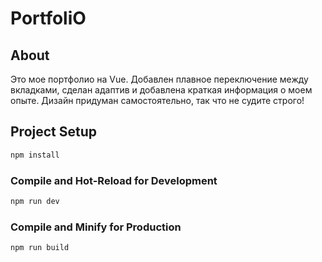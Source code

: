 # PortfoliO

## About
Это мое портфолио на Vue.
Добавлен плавное переключение между вкладками, сделан адаптив и добавлена краткая информация о моем опыте.
Дизайн придуман самостоятельно, так что не судите строго!

## Project Setup

```sh
npm install
```

### Compile and Hot-Reload for Development

```sh
npm run dev
```

### Compile and Minify for Production

```sh
npm run build
```
